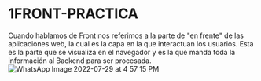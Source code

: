 # 1FRONT-PRACTICA
Cuando hablamos de Front nos referimos a la parte de "en frente" de las aplicaciones web, la cual es la capa en la que interactuan los usuarios.  Esta es la parte que se visualiza en el navegador y es la que manda toda la información al Backend para ser procesada.
![WhatsApp Image 2022-07-29 at 4 57 15 PM](https://user-images.githubusercontent.com/114460527/197830315-fd0a40b6-ea4f-4bfe-bb64-eec9880295e4.jpeg)
